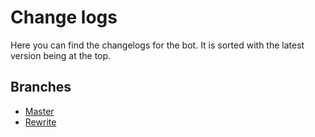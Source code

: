 # Change logs
Here you can find the changelogs for the bot. It is sorted with the latest version being at the top.

## Branches
- [Master](master)
- [Rewrite](rewrite)
